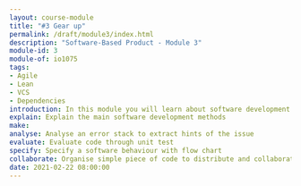 ```yaml
---
layout: course-module
title: "#3 Gear up"
permalink: /draft/module3/index.html
description: "Software-Based Product - Module 3"
module-id: 3
module-of: io1075
tags:
- Agile
- Lean
- VCS
- Dependencies
introduction: In this module you will learn about software development methods such as Agile and Lean. You will test the behaviour of lamp shaped in the previous module to ensure its correctness. Then, you will use tools such as dependency managers and version control sytems to organise your code and collaborate.
explain: Explain the main software development methods
make:
analyse: Analyse an error stack to extract hints of the issue
evaluate: Evaluate code through unit test
specify: Specify a software behaviour with flow chart
collaborate: Organise simple piece of code to distribute and collaborate
date: 2021-02-22 08:00:00
---
```


